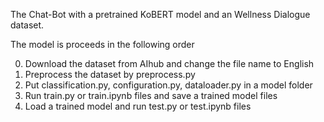 The Chat-Bot with a pretrained KoBERT model and an Wellness Dialogue dataset.

The model is proceeds in the following order

0. Download the dataset from AIhub and change the file name to English
1. Preprocess the dataset by preprocess.py
2. Put classification.py, configuration.py, dataloader.py in a model folder
3. Run train.py or train.ipynb files and save a trained model files
4. Load a trained model and run test.py or test.ipynb files
